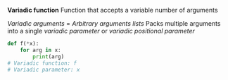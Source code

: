 **Variadic function**
Function that accepts a variable number of arguments

*Variadic arguments* = *Arbitrary arguments lists*
Packs multiple arguments into a single *variadic parameter* or *variadic positional parameter*

```python
def f(*x):
    for arg in x:
        print(arg)
# Variadic function: f
# Variadic parameter: x
```